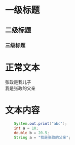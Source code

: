 # 一级标题
## 二级标题
### 三级标题


# 正常文本
张政是我儿子</br>
我是张政的父亲

# 文本内容

```Java
    System.out.print("abc");
    int a = 10;
    double b = 20.5;
    String a = "我是张政的父亲";
```